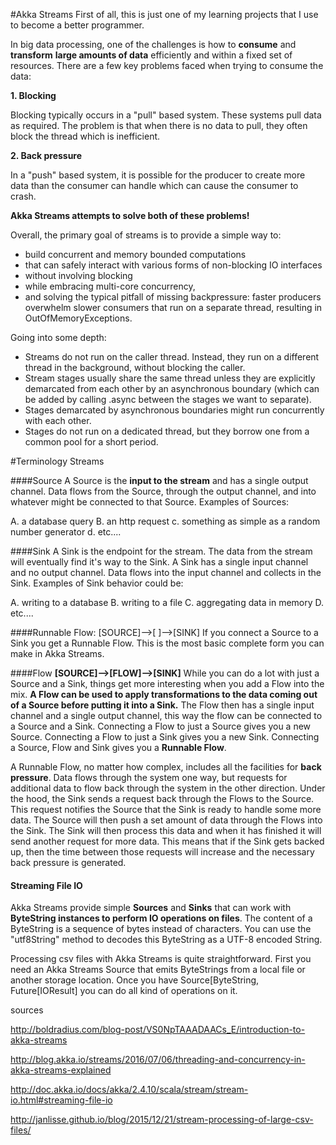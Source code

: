 #Akka Streams
First of all, this is just one of my learning projects that I use to become a better programmer.

In big data processing, one of the challenges is how to **consume** and **transform** **large amounts of data** efficiently and within a fixed set of resources. There are a few key problems faced when trying to consume the data:

**1. Blocking**

Blocking typically occurs in a "pull" based system. These systems pull data as required. The problem is that when there is no data to pull, they often block the thread which is inefficient.

**2. Back pressure**

In a "push" based system, it is possible for the producer to create more data than the consumer can handle which can cause the consumer to crash.

**Akka Streams attempts to solve both of these problems!**

Overall, the primary goal of streams is to provide a simple way to:

- build concurrent and memory bounded computations
- that can safely interact with various forms of non-blocking IO interfaces
- without involving blocking
- while embracing multi-core concurrency,
- and solving the typical pitfall of missing backpressure: faster producers overwhelm slower consumers that run on a separate thread, resulting in OutOfMemoryExceptions.

Going into some depth: 

- Streams do not run on the caller thread. Instead, they run on a different thread in the background, without blocking the caller.
- Stream stages usually share the same thread unless they are explicitly demarcated from each other by an asynchronous boundary (which can be added by calling .async between the stages we want to separate).
- Stages demarcated by asynchronous boundaries might run concurrently with each other.
- Stages do not run on a dedicated thread, but they borrow one from a common pool for a short period.


#Terminology Streams

####Source
A Source is the **input to the stream** and has a single output channel. Data flows from the Source, through the output channel, and into whatever might be connected to that Source. Examples of Sources:

A. a database query
B. an http request
c. something as simple as a random number generator
d. etc....

####Sink
A Sink is the endpoint for the stream. The data from the stream will eventually find it's way to the Sink. A Sink has a single input channel and no output channel. Data flows into the input channel and collects in the Sink. Examples of Sink behavior could be:

A. writing to a database
B. writing to a file 
C. aggregating data in memory
D. etc....

####Runnable Flow: [SOURCE]-->[ ]-->[SINK]
If you connect a Source to a Sink you get a Runnable Flow. This is the most basic complete form you can make in Akka Streams. 

####Flow **[SOURCE]-->[FLOW]-->[SINK]**
While you can do a lot with just a Source and a Sink, things get more interesting when you add a Flow into the mix. **A Flow can be used to apply transformations to the data coming out of a Source before putting it into a Sink.** The Flow then has a single input channel and a single output channel, this way the flow can be connected to a Source and a Sink. Connecting a Flow to just a Source gives you a new Source. Connecting a Flow to just a Sink gives you a new Sink. Connecting a Source, Flow and Sink gives you a **Runnable Flow**.  


A Runnable Flow, no matter how complex, includes all the facilities for **back pressure**. Data flows through the system one way, but requests for additional data to flow back through the system in the other direction. Under the hood, the Sink sends a request back through the Flows to the Source. This request notifies the Source that the Sink is ready to handle some more data. The Source will then push a set amount of data through the Flows into the Sink. The Sink will then process this data and when it has finished it will send another request for more data. This means that if the Sink gets backed up, then the time between those requests will increase and the necessary back pressure is generated.

#### Streaming File IO
Akka Streams provide simple **Sources** and **Sinks** that can work with **ByteString instances to perform IO operations on files**. The content of a ByteString is a sequence of bytes instead of characters. You can use the "utf8String" method to decodes this ByteString as a UTF-8 encoded String.

Processing csv files with Akka Streams is quite straightforward. First you need an Akka Streams Source that emits ByteStrings from a local file or another storage location. Once you have Source[ByteString, Future[IOResult] you can do all kind of operations on it. 

sources

http://boldradius.com/blog-post/VS0NpTAAADAACs_E/introduction-to-akka-streams

http://blog.akka.io/streams/2016/07/06/threading-and-concurrency-in-akka-streams-explained

http://doc.akka.io/docs/akka/2.4.10/scala/stream/stream-io.html#streaming-file-io

http://janlisse.github.io/blog/2015/12/21/stream-processing-of-large-csv-files/